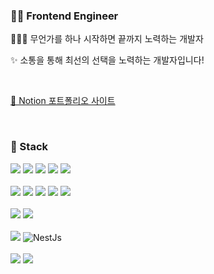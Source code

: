 <h3>👨‍💻 Frontend Engineer</h3>

<p>👨🏻‍🎓 무언가를 하나 시작하면 끝까지 노력하는 개발자</p>
<p>✨ 소통을 통해 최선의 선택을 노력하는 개발자입니다!</p>

<br />
<p><a href="https://deciduous-blizzard-099.notion.site/44209b104dcd429ea82b5532253cae9c">🌱 Notion 포트폴리오 사이트</a></p>

<br />

<h3>🔧 Stack</h3>
<div>
  <img src="https://img.shields.io/badge/html5-E34F26?style=flat&logo=html5&logoColor=white" /> 
  <img src="https://img.shields.io/badge/CSS3-1572B6?style=flat&logo=CSS3&logoColor=white" />
  <img src="https://img.shields.io/badge/javascript-F7DF1E?style=flat&logo=javascript&logoColor=black" /> 
  <img src="https://img.shields.io/badge/python-3776AB?style=flat&logo=python&logoColor=white" /> 
  <img src="https://img.shields.io/badge/TypeScript-3655FF?style=flat&logo=TypeScript&logoColor=black" />
  <br/>
  <br />
  <img src="https://img.shields.io/badge/React-61DAFB?style=flat&logo=React&logoColor=white" />
  <img src="https://img.shields.io/badge/Next.js-000000?style=flat-square&logo=Next.js&logoColor=white" />
  <img src="https://img.shields.io/badge/Styled_Components-DB7093?style=flat-square&logo=Styled-components&logoColor=white" />
  <img src="https://img.shields.io/badge/Storybook-FF4785?style=flat-square&logo=storybook&logoColor=white">
  <img src="https://img.shields.io/badge/Recoil-121212?style=flat-square&logo=react&logoColor=white">
  <br/>
  <br />
  <img src="https://img.shields.io/badge/ESlint-4B32C3?style=flat-square&logo=eslint&logoColor=white">
  <img src="https://img.shields.io/badge/Prettier-F7B93E?style=flat-square&logo=prettier&logoColor=white">
  <br />
  <br />
  <img src="https://img.shields.io/badge/Node.js-339933?style=flat-square&logo=Node.js&logoColor=white" />
  <img src="https://img.shields.io/badge/NestJs-E0234E?style=flat-square&logo=NestJs&logoColor=white" alt="NestJs" />
  <br />
  <br />
  <img src="https://img.shields.io/badge/git-F05032?style=flat&logo=git&logoColor=white" />
  <img src="https://img.shields.io/badge/GitHub Actions-2088FF?style=flat&logo=GitHub Actions&logoColor=white" />
</div>
